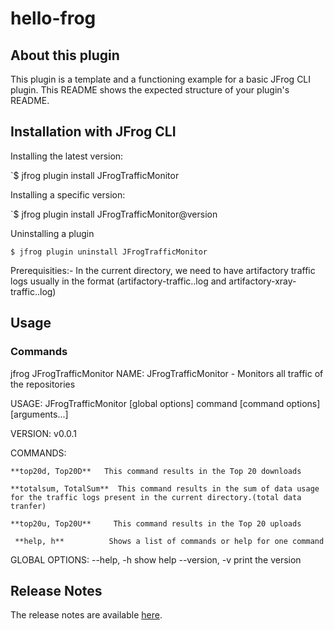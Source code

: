 # hello-frog

## About this plugin
This plugin is a template and a functioning example for a basic JFrog CLI plugin. 
This README shows the expected structure of your plugin's README.

## Installation with JFrog CLI
Installing the latest version:

`$ jfrog plugin install JFrogTrafficMonitor 

Installing a specific version:

`$ jfrog plugin install JFrogTrafficMonitor@version

Uninstalling a plugin

`$ jfrog plugin uninstall JFrogTrafficMonitor `

Prerequisities:-
In the current directory, we need to have artifactory traffic logs usually in the format (artifactory-traffic.<epochtime>.log and artifactory-xray-traffic.<epochtime>.log)

## Usage
### Commands
jfrog JFrogTrafficMonitor 
NAME:
   JFrogTrafficMonitor - Monitors all traffic of the repositories 

USAGE:
   JFrogTrafficMonitor [global options] command [command options] [arguments...]
   
VERSION:
   v0.0.1
   
COMMANDS:
   
    **top20d, Top20D**   This command results in the Top 20 downloads
   
    **totalsum, TotalSum**  This command results in the sum of data usage for the traffic logs present in the current directory.(total data tranfer)
   
    **top20u, Top20U**     This command results in the Top 20 uploads
   
     **help, h**          Shows a list of commands or help for one command
   
GLOBAL OPTIONS:
   --help, -h     show help
   --version, -v  print the version
   

## Release Notes
The release notes are available [here](RELEASE.md).
